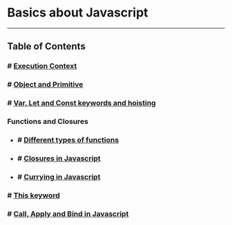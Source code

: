 # Basics about Javascript

---

## Table of Contents

### # [Execution Context](./EXECUTION_CONTEXT.md)
### # [Object and Primitive](./OBJECT_AND_PREMITIVE.md)
### # [Var, Let and Const keywords and hoisting](./VAR_LET_CONST.md)
### Functions and Closures
- ### # [Different types of functions](./TYPES_OF_FUNCTION.md)
- ### # [Closures in Javascript](./CLOSURES.md)
- ### # [Currying in Javascript](./CURRYING.md)
### # [This keyword](./THIS_KEYWORD.md)
### # [Call, Apply and Bind in Javascript](./CALL_APPLY_AND_BIND.md)